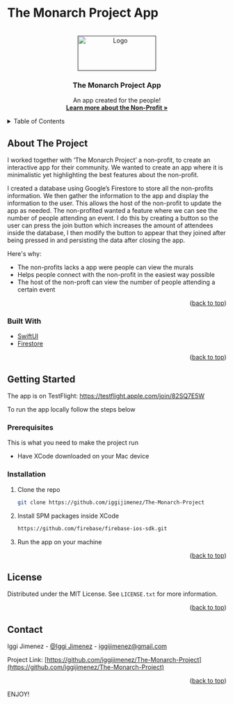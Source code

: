 # The Monarch Project App

<div id="top"></div>

<!-- PROJECT LOGO -->
<br />
<div align="center">
  <a href="">
    <img src="https://www.socoimm.org/wp-content/uploads/2018/12/CORNER-WATERMARK-COLOR-MURAL-1-1024x435.jpg" alt="Logo" width="180" height="80">
  </a>

  <h3 align="center">The Monarch Project App</h3>

  <p align="center">
    An app created for the people!
    <br />
    <a href="https://www.socoimm.org/"><strong>Learn more about the Non-Profit »</strong></a>
  </p>
</div>



<!-- TABLE OF CONTENTS -->
<details>
  <summary>Table of Contents</summary>
  <ol>
    <li>
      <a href="#about-the-project">About The Project</a>
      <ul>
        <li><a href="#built-with">Built With</a></li>
      </ul>
    </li>
    <li>
      <a href="#getting-started">Getting Started</a>
      <ul>
        <li><a href="#prerequisites">Prerequisites</a></li>
        <li><a href="#installation">Installation</a></li>
      </ul>
    </li>
    <li><a href="#usage">Usage</a></li>
    <li><a href="#contact">Contact</a></li>
  </ol>
</details>



<!-- ABOUT THE PROJECT -->
## About The Project

I worked together with ‘The Monarch Project’ a non-profit, to create an interactive app for their community. We wanted to create an app where it is minimalistic yet highlighting the best features about the non-profit. 

I created a database using Google’s Firestore to store all the non-profits information. We then gather the information to the app and display the information to the user. This allows the host of the non-profit to update the app as needed. The non-profited wanted a feature where we can see the number of people attending an event. I do this by creating a button so the user can press the join button which increases the amount of attendees inside the database, I then modify the button to appear that they joined after being pressed in and persisting the data after closing the app.


Here's why:
* The non-profits lacks a app were people can view the murals
* Helps people connect with the non-profit in the easiest way possible
* The host of the non-proft can view the number of people attending a certain event

<p align="right">(<a href="#top">back to top</a>)</p>



### Built With

* [SwiftUI](https://developer.apple.com/swift/)
* [Firestore](https://firebase.google.com/)

<p align="right">(<a href="#top">back to top</a>)</p>



<!-- GETTING STARTED -->
## Getting Started

The app is on TestFlight: https://testflight.apple.com/join/82SQ7E5W

To run the app locally follow the steps below

### Prerequisites

This is what you need to make the project run
* Have XCode downloaded on your Mac device

### Installation

1. Clone the repo
   ```sh
   git clone https://github.com/iggijimenez/The-Monarch-Project
   ```
2. Install SPM packages inside XCode
   ```sh
   https://github.com/firebase/firebase-ios-sdk.git
   ```
3. Run the app on your machine

<p align="right">(<a href="#top">back to top</a>)</p>


<!-- LICENSE -->
## License

Distributed under the MIT License. See `LICENSE.txt` for more information.

<p align="right">(<a href="#top">back to top</a>)</p>



<!-- CONTACT -->
## Contact

Iggi Jimenez - [@Iggi Jimenez](https://www.linkedin.com/in/iggi-jimenez/) - iggijimenez@gmail.com

Project Link: [https://github.com/iggijimenez/The-Monarch-Project](https://github.com/iggijimenez/The-Monarch-Project)

<p align="right">(<a href="#top">back to top</a>)</p>


<!-- ENJOY -->
ENJOY!

